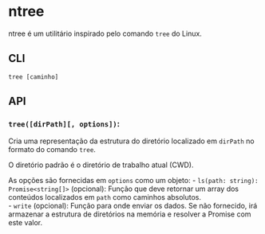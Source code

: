 # ntree
ntree é um utilitário inspirado pelo comando `tree` do Linux.  

## CLI
```
tree [caminho]
```

## API
### `tree([dirPath][, options])`:
Cria uma representação da estrutura do diretório localizado em `dirPath` no formato do comando `tree`.  

O diretório padrão é o diretório de trabalho atual (CWD).  

As opções são fornecidas em `options` como um objeto:
	- `ls(path: string): Promise<string[]>` (opcional): Função que deve retornar um array dos conteúdos localizados em `path` como caminhos absolutos.  
	- `write` (opcional): Função para onde enviar os dados. Se não fornecido, irá armazenar a estrutura de diretórios na memória e resolver a Promise com este valor.  